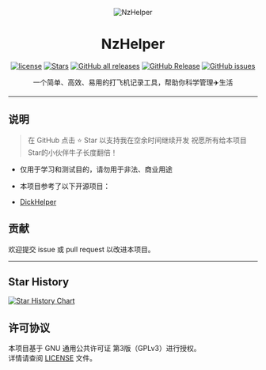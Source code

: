 <div align="center">

![NzHelper](https://socialify.git.ci/bug-bit/NzHelper/image?description=1&font=Inter&forks=1&language=1&name=1&owner=1&stargazers=1&theme=Auto)

# NzHelper

[![license](https://img.shields.io/github/license/bug-bit/NzHelper.svg)](https://www.gnu.org/licenses/gpl-3.0.html)
[![Stars](https://img.shields.io/github/stars/bug-bit/NzHelper?label=stars)](https://github.com/bug-bit/NzHelper)
<a href="https://github.com/bug-bit/NzHelper/releases"><img alt="GitHub all releases" src="https://img.shields.io/github/downloads/bug-bit/NzHelper/total?label=Downloads"></a>
[![GitHub Release](https://img.shields.io/github/v/release/bug-bit/NzHelper)](https://github.com/bug-bit/NzHelper/releases)
<a href="https://github.com/bug-bit/NzHelper/issues"><img alt="GitHub issues" src="https://img.shields.io/github/issues/bug-bit/NzHelper"></a>

一个简单、高效、易用的打飞机记录工具，帮助你科学管理✈️生活

</div>

---

## 说明
> 在 GitHub 点击 ⭐ Star 以支持我在空余时间继续开发
> 祝愿所有给本项目Star的小伙伴牛子长度翻倍！
- 仅用于学习和测试目的，请勿用于非法、商业用途
  
- 本项目参考了以下开源项目：
- [DickHelper](https://github.com/zzzdajb/DickHelper)


## 贡献
欢迎提交 issue 或 pull request 以改进本项目。

---

## Star History

[![Star History Chart](https://api.star-history.com/svg?repos=bug-bit/NzHelper&type=Timeline)](https://star-history.com/#bug-bit/NzHelper&Timeline)

## 许可协议

本项目基于 GNU 通用公共许可证 第3版（GPLv3）进行授权。  
详情请查阅 [LICENSE](LICENSE) 文件。
